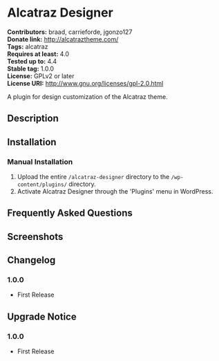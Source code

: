 # Alcatraz Designer #
**Contributors:** braad, carrieforde, jgonzo127  
**Donate link:** http://alcatraztheme.com/  
**Tags:** alcatraz  
**Requires at least:** 4.0  
**Tested up to:** 4.4  
**Stable tag:** 1.0.0  
**License:** GPLv2 or later  
**License URI:** http://www.gnu.org/licenses/gpl-2.0.html  

A plugin for design customization of the Alcatraz theme.

## Description ##

## Installation ##

### Manual Installation ###

1. Upload the entire `/alcatraz-designer` directory to the `/wp-content/plugins/` directory.
1. Activate Alcatraz Designer through the 'Plugins' menu in WordPress.

## Frequently Asked Questions ##

## Screenshots ##

## Changelog ##

### 1.0.0 ###
* First Release

## Upgrade Notice ##

### 1.0.0 ###
* First Release